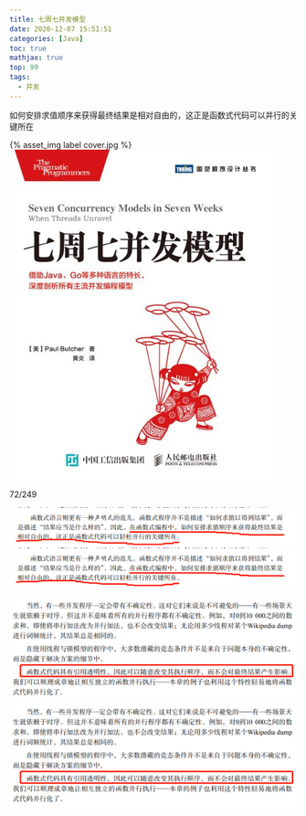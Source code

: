 ```yaml
---
title: 七周七并发模型
date: 2020-12-07 15:51:51
categories: [Java]
toc: true
mathjax: true
top: 99
tags:
  - 并发
---
```


如何安排求值顺序来获得最终结果是相对自由的，这正是函数式代码可以并行的关键所在

{% asset_img label cover.jpg %}
![](七周七并发模型/cover.jpg)

<!-- more -->

72/249

![](/images/七周七并发模型/1.bmp)
![](七周七并发模型/1.bmp)

![](/images/七周七并发模型/2.bmp)
![](七周七并发模型/2.bmp)